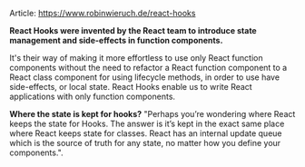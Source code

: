 Article:
https://www.robinwieruch.de/react-hooks

<b>React Hooks were invented by the React team to introduce state management and side-effects in function components.</b>

 It's their way of making it more effortless to use only React function components without the need to refactor a React function component to a React class component for using lifecycle methods, in order to use have side-effects, or local state. React Hooks enable us to write React applications with only function components.

<b>Where the state is kept for hooks?</b>
"Perhaps you’re wondering where React keeps the state for Hooks. The answer is it’s kept in the exact same place where React keeps state for classes. React has an internal update queue which is the source of truth for any state, no matter how you define your components.".

